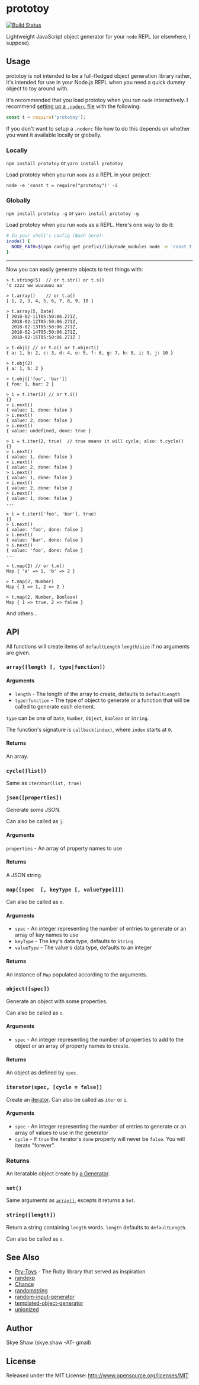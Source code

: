 # prototoy

[![Build Status](https://travis-ci.org/sshaw/prototoy.svg?branch=master)](https://travis-ci.org/sshaw/prototoy)

Lightweight JavaScript object generator for your `node` REPL (or elsewhere, I suppose).

## Usage

prototoy is not intended to be a full-fledged object generation library rather, it's
intended for use in your Node.js REPL when you need a quick dummy object to toy around with.

It's recommended that you load prototoy when you run `node` interactively.
I recommend [setting up a `.noderc` file](https://github.com/sshaw/dotfiles/blob/6a6ef413a9e9e15cfd6db7c491c581ec36544eb2/bashrc#L154-L161)
with the following:

```js
const t = require('prototoy');
```

If you don't want to setup a `.noderc` file how to do this depends on whether you want it available locally or globally.

### Locally

`npm install prototoy` or `yarn install prototoy`

Load prototoy when you run `node` as a REPL in your project:

```
node -e 'const t = require("prototoy")' -i
```


### Globally

`npm install prototoy -g` or `yarn install prototoy -g`

Load prototoy when you run `node` as a REPL. Here's one way to do it:

```bash
# In your shell's config (Bash here):
inode() {
  NODE_PATH=$(npm config get prefix)/lib/node_modules node -e 'const t = require("prototoy")' -i
}
```

---

Now you can easily generate objects to test things with:

```
> t.string(5)  // or t.str() or t.s()
'd zzzz ww uuuuuuu aa'

> t.array()    // or t.a()
[ 1, 2, 3, 4, 5, 6, 7, 8, 9, 10 ]

> t.array(5, Date)
[ 2018-02-11T05:50:06.271Z,
  2018-02-12T05:50:06.271Z,
  2018-02-13T05:50:06.271Z,
  2018-02-14T05:50:06.271Z,
  2018-02-15T05:50:06.271Z ]

> t.obj() // or t.o() or t.object()
{ a: 1, b: 2, c: 3, d: 4, e: 5, f: 6, g: 7, h: 8, i: 9, j: 10 }

> t.obj(2)
{ a: 1, b: 2 }

> t.obj(['foo', 'bar'])
{ foo: 1, bar: 2 }

> i = t.iter(2) // or t.i()
{}
> i.next()
{ value: 1, done: false }
> i.next()
{ value: 2, done: false }
> i.next()
{ value: undefined, done: true }

> i = t.iter(2, true)  // true means it will cycle; also: t.cycle()
{}
> i.next()
{ value: 1, done: false }
> i.next()
{ value: 2, done: false }
> i.next()
{ value: 1, done: false }
> i.next()
{ value: 2, done: false }
> i.next()
{ value: 1, done: false }
...

> i = t.iter(['foo', 'bar'], true)
{}
> i.next()
{ value: 'foo', done: false }
> i.next()
{ value: 'bar', done: false }
> i.next()
{ value: 'foo', done: false }
...

> t.map(2) // or t.m()
Map { 'a' => 1, 'b' => 2 }

> t.map(2, Number)
Map { 1 => 1, 2 => 2 }

> t.map(2, Number, Boolean)
Map { 1 => true, 2 => false }
```

And others...

## API

All functions will create items of `defaultLength` `length`/`size` if no arguments are given.

### `array([length [, type|function])`

#### Arguments

* `length` - The length of the array to create, defaults to `defaultLength`
* `type|function` - The type of object to generate or a function that will be called to generate each element.

`type` can be one of `Date`, `Number`, `Object`, `Boolean` or `String`.

The function's signature is `callback(index)`, where `index` starts at `0`.

#### Returns

An array.

### `cycle([list])`

Same as `iterator(list, true)`

### `json([properties])`

Generate some JSON.

Can also be called as `j`.

#### Arguments

`properties` - An array of property names to use

#### Returns

A JSON string.

### `map([spec  [, keyType [, valueType]]])`

Can also be called as `m`.

#### Arguments

* `spec` - An integer representing the number of entries to generate or an array of key names to use
* `keyType` - The key's data type, defaults to `String`
* `valueType` - The value's data type, defaults to an integer

#### Returns

An instance of `Map` populated according to the arguments.

### `object([spec])`

Generate an object with some properties.

Can also be called as `o`.

#### Arguments

* `spec` - An integer representing the number of properties to add to the object or an array of property names to create.

#### Returns

An object as defined by `spec`.

### `iterator(spec, [cycle = false])`

Create an [iterator](https://developer.mozilla.org/en-US/docs/Web/JavaScript/Reference/Iteration_protocols). Can also be called as `iter` or `i`.

#### Arguments

* `spec` - An integer representing the number of entries to generate or an array of values to use in the generator
* `cycle` - If `true` the iterator's `done` property will never be `false`. You will iterate "forever".

### Returns

An iteratable object create by [a Generator](https://developer.mozilla.org/en-US/docs/Web/JavaScript/Reference/Global_Objects/Generator).

### `set()`

Same arguments as [`array()`](#array), excepts it returns a `Set`.

### `string([length])`

Return a string containing `length` words. `length` defaults to `defaultLength`.

Can also be called as `s`.

## See Also

* [Pry-Toys](https://github.com/ariabov/pry-toys) - The Ruby library that served as inspiration
* [randexp](https://www.npmjs.com/package/randexp)
* [Chance](http://chancejs.com/)
* [randomstring](https://www.npmjs.com/package/randomstring)
* [random-input-generator](https://github.com/danielnovograd/random-input-generator)
* [templated-object-generator](https://www.npmjs.com/package/templated-object-generator)
* [unionized](https://www.npmjs.com/package/unionized)

## Author

Skye Shaw (skye.shaw -AT- gmail)

## License

Released under the MIT License: http://www.opensource.org/licenses/MIT
